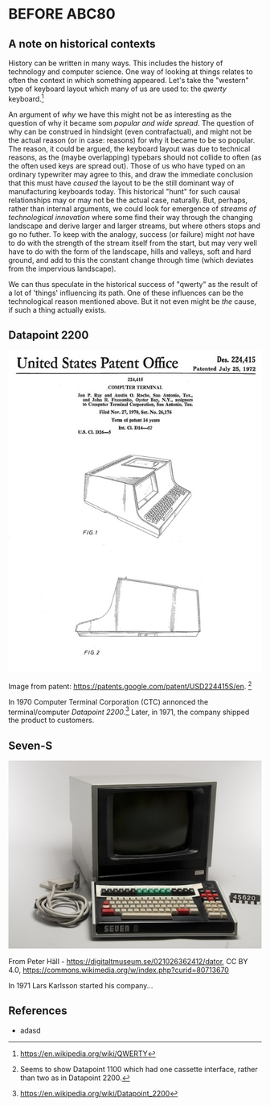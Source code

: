 
# BEFORE ABC80

## A note on historical contexts

History can be written in many ways. This includes the history of technology
and computer science. One way of looking at things relates to often the context
in which something appeared. Let's take the "western" type of keyboard layout
which many of us are used to: the *qwerty* keyboard.[^qwerty]

An argument of *why* we have this might not be as interesting as the question
of why it became som *popular and wide spread*. The question of why can be
construed in hindsight (even contrafactual), and might not be the actual
reason (or in case: reasons) for why it became to be so popular. The reason,
it could be argued, the keyboard layout was due to technical reasons, as the
(maybe overlapping) typebars should not collide to often (as the often used
keys are spread out). Those of us who have typed on an ordinary typewriter
may agree to this, and draw the immediate conclusion that this must have
*caused* the layout to be the still dominant way of manufacturing keyboards today.
This historical "hunt" for such causal relationships may or may not be the
actual case, naturally. But, perhaps, rather than internal arguments, we
could look for emergence of *streams of technological innovation* where
some find their way through the changing landscape and derive larger and
larger streams, but where others stops and go no futher.
To keep with the analogy, success (or failure) might *not* have to do with the
strength of the stream itself from the start, but may very well have to do
with the form of the landscape, hills and valleys, soft and hard ground, and
add to this the constant change through time (which deviates from the impervious
landscape).

We can thus speculate in the historical success of "qwerty" as the result
of a lot of 'things' influencing its path. One of these influences can be
the technological reason mentioned above. But it not even might be
*the* cause, if such a thing actually exists.


## Datapoint 2200

![Datapoint patent](assets/images/datapoint-2200.jpeg)

Image from patent: https://patents.google.com/patent/USD224415S/en.
[^patent]


In 1970 Computer Terminal Corporation (CTC) annonced the terminal/computer
*Datapoint 2200*.[^datapoint2200] Later, in 1971, the company shipped the
product to customers.


## Seven-S

![Seven-S](assets/images/sevens.jpeg)

From Peter Häll - https://digitaltmuseum.se/021026362412/dator,
CC BY 4.0, https://commons.wikimedia.org/w/index.php?curid=80713670




In 1971 Lars Karlsson started his company...



[^patent]: Seems to show Datapoint 1100 which had one cassette interface,
rather than two as in Datapoint 2200.

[^diab]: https://en.wikipedia.org/wiki/Dataindustrier_AB
[^diabsv]: https://sv.wikipedia.org/wiki/Dataindustrier_AB

[^qwerty]: https://en.wikipedia.org/wiki/QWERTY

[^datapoint2200]: https://en.wikipedia.org/wiki/Datapoint_2200


## References

* adasd

